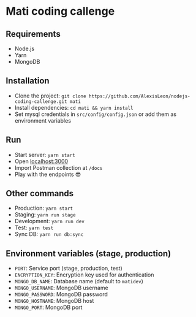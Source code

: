 # Mati coding callenge

## Requirements

  - Node.js
  - Yarn
  - MongoDB

## Installation
  - Clone the project: `git clone https://github.com/AlexisLeon/nodejs-coding-callenge.git mati`
  - Install dependencies: `cd mati && yarn install`
  - Set mysql credentials in `src/config/config.json` or add them as environment variables

## Run
  - Start server: `yarn start`
  - Open [localhost:3000](https://localhost:3000)
  - Import Postman collection at `/docs`
  - Play with the endpoints 😎

## Other commands
  - Production: `yarn start`
  - Staging: `yarn run stage`
  - Development: `yarn run dev`
  - Test: `yarn test`
  - Sync DB: `yarn run db:sync`

## Environment variables (stage, production)
  - `PORT`: Service port (stage, production, test)
  - `ENCRYPTION_KEY`: Encryption key used for authentication
  - `MONGO_DB_NAME`: Database name (default to `matidev`)
  - `MONGO_USERNAME`: MongoDB username
  - `MONGO_PASSWORD`: MongoDB password
  - `MONGO_HOSTNAME`: MongoDB host
  - `MONGO_PORT`: MongoDB port
